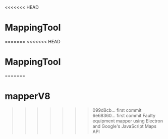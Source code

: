 <<<<<<< HEAD
# MappingTool
=======
<<<<<<< HEAD
# MappingTool
=======
# mapperV8
>>>>>>> 099d8cb... first commit
>>>>>>> 6e68360... first commit
Faulty equipment mapper using Electron and Google's JavaScript Maps API
